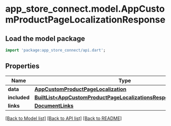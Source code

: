 # app_store_connect.model.AppCustomProductPageLocalizationResponse

## Load the model package
```dart
import 'package:app_store_connect/api.dart';
```

## Properties
Name | Type | Description | Notes
------------ | ------------- | ------------- | -------------
**data** | [**AppCustomProductPageLocalization**](AppCustomProductPageLocalization.md) |  | 
**included** | [**BuiltList&lt;AppCustomProductPageLocalizationsResponseIncludedInner&gt;**](AppCustomProductPageLocalizationsResponseIncludedInner.md) |  | [optional] 
**links** | [**DocumentLinks**](DocumentLinks.md) |  | 

[[Back to Model list]](../README.md#documentation-for-models) [[Back to API list]](../README.md#documentation-for-api-endpoints) [[Back to README]](../README.md)


